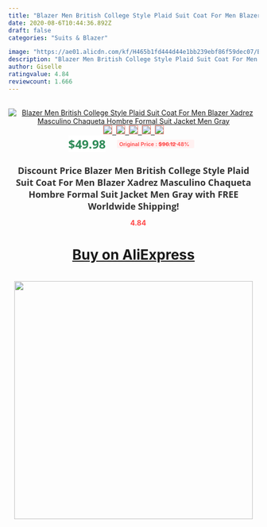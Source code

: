 ```yaml
---
title: "Blazer Men British College Style Plaid Suit Coat For Men Blazer Xadrez Masculino Chaqueta Hombre Formal Suit Jacket Men Gray"
date: 2020-08-6T10:44:36.892Z
draft: false
categories: "Suits & Blazer"

image: "https://ae01.alicdn.com/kf/H465b1fd444d44e1bb239ebf86f59dec07/Blazer-Men-British-College-Style-Plaid-Suit-Coat-For-Men-Blazer-Xadrez-Masculino-Chaqueta-Hombre-Formal.jpg"
description: "Blazer Men British College Style Plaid Suit Coat For Men Blazer Xadrez Masculino Chaqueta Hombre Formal Suit Jacket Men Gray"
author: Giselle
ratingvalue: 4.84
reviewcount: 1.666
---
```

<br>
<div style="text-align: center;">
<a href="https://s.click.aliexpress.com/e/_AA24Q1" target="_blank" rel="nofollow noopener noreferrer"><img alt="Blazer Men British College Style Plaid Suit Coat For Men Blazer Xadrez Masculino Chaqueta Hombre Formal Suit Jacket Men Gray" class="magnifier-image" src="https://ae01.alicdn.com/kf/H465b1fd444d44e1bb239ebf86f59dec07/Blazer-Men-British-College-Style-Plaid-Suit-Coat-For-Men-Blazer-Xadrez-Masculino-Chaqueta-Hombre-Formal.jpg_640x640.jpg">
<br>
<img style="border:1px solid salmon" src="https://ae01.alicdn.com/kf/H465b1fd444d44e1bb239ebf86f59dec07/Blazer-Men-British-College-Style-Plaid-Suit-Coat-For-Men-Blazer-Xadrez-Masculino-Chaqueta-Hombre-Formal.jpg_120x120.jpg">&nbsp;&nbsp;<img style="border:1px solid salmon" src="https://ae01.alicdn.com/kf/H6cc28f8fc694431e8100df3910b412457/Blazer-Men-British-College-Style-Plaid-Suit-Coat-For-Men-Blazer-Xadrez-Masculino-Chaqueta-Hombre-Formal.jpg_120x120.jpg">&nbsp;&nbsp;<img style="border:1px solid salmon" src="https://ae01.alicdn.com/kf/H1cb52581a658487fa7afd66268773f15f/Blazer-Men-British-College-Style-Plaid-Suit-Coat-For-Men-Blazer-Xadrez-Masculino-Chaqueta-Hombre-Formal.jpg_120x120.jpg">&nbsp;&nbsp;<img style="border:1px solid salmon" src="https://ae01.alicdn.com/kf/Ha884bc918e314bbe92c53910e5bb53cb1/Blazer-Men-British-College-Style-Plaid-Suit-Coat-For-Men-Blazer-Xadrez-Masculino-Chaqueta-Hombre-Formal.jpg_120x120.jpg">&nbsp;&nbsp;<img style="border:1px solid salmon" src="https://ae01.alicdn.com/kf/Hc053b400369b49bbbd5ab5a88b8fc1646/Blazer-Men-British-College-Style-Plaid-Suit-Coat-For-Men-Blazer-Xadrez-Masculino-Chaqueta-Hombre-Formal.jpg_120x120.jpg"></a></div><br0>
<div style="text-align: center;"><span style="background-color: white; border: 0px; box-sizing: border-box; color: seagreen; display: inline-block; font-family: &quot;open sans&quot; , &quot;arial&quot; , &quot;helvetica&quot; , sans-serif , &quot;heiti&quot;; font-size: 24px; font-stretch: inherit; font-weight: 700; line-height: inherit; margin: 0px 10px 0px 0px; padding: 0px; vertical-align: middle;">$49.98 </span>
<span style="background: rgb(255 , 241 , 241); border-radius: 3px; border: 0px; box-sizing: border-box; color: #ff4747; display: inline-block; font-family: inherit; font-size: 12px; font-stretch: inherit; font-style: inherit; font-variant: inherit; font-weight: 600; line-height: inherit; margin: 0px; padding: 2px 5px; transform: scale(0.9); vertical-align: middle;">Original Price : <b style="text-decoration: line-through;">$96.12 </b> 48%&nbsp;&nbsp;</span></div>
<h1 style="color: #333333; display: inline-block; font-family: &quot;open sans&quot; , &quot;arial&quot; , &quot;helvetica&quot; , sans-serif , &quot;heiti&quot;; font-size: 18px; font-stretch: inherit; font-weight: 700; text-align: center;">Discount Price Blazer Men British College Style Plaid Suit Coat For Men Blazer Xadrez Masculino Chaqueta Hombre Formal Suit Jacket Men Gray with FREE Worldwide Shipping!</h1>
<div style="color: #ff4747; text-align: center;">
<img src="https://4.bp.blogspot.com/-M0ZcTcb-5uY/XleCXlxnR4I/AAAAAAAAAEc/OrjgMkXV1oMQFaCRZj5HQwOCBcu3w1FegCPcBGAYYCw/s1600/star.png" style="height: 15px;">&nbsp;<b>4.84</b></div>
<div class="button_cont" align="center"><a class="buynow_a" href="https://s.click.aliexpress.com/e/_AA24Q1" target="_blank" rel="nofollow noopener noreferrer"><H1>Buy on AliExpress</H1></a></div><br>
<div class="separator" style="clear: both; text-align: center;">
<img src="https://lh3.googleusercontent.com/-pTy5HemUv9M/XlePHvY0dAI/AAAAAAAAAE4/0nX5iRUoIWY8eMW9Dpxeirr157OZliDIgCLcBGAsYHQ/s1600/badge.gif" width="480">
</div>
